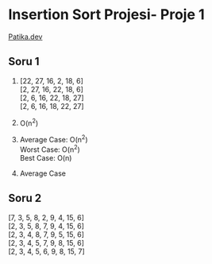 # Insertion Sort Projesi- Proje 1
[Patika.dev](https://www.patika.dev/)
## Soru 1
1.  [22, 27, 16, 2, 18, 6] <br>
    [2, 27, 16, 22, 18, 6] <br>
    [2, 6, 16, 22, 18, 27] <br>
    [2, 6, 16, 18, 22, 27]<br>
    
2.  O(n<sup>2</sup>)
3.  Average Case: O(n<sup>2</sup>) <br>
    Worst Case:   O(n<sup>2</sup>) <br>
    Best Case:    O(n)
4.  Average Case

## Soru 2
[7, 3, 5, 8, 2, 9, 4, 15, 6]<br>
[2, 3, 5, 8, 7, 9, 4, 15, 6]<br>
[2, 3, 4, 8, 7, 9, 5, 15, 6]<br>
[2, 3, 4, 5, 7, 9, 8, 15, 6]<br>
[2, 3, 4, 5, 6, 9, 8, 15, 7]<br>
